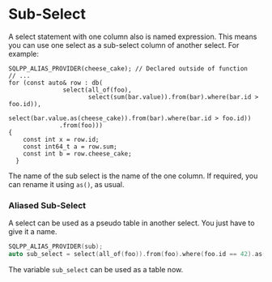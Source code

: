 # Sub-Select

A select statement with one column also is named expression. This means you can use one select as a sub-select column of another select. For example:
```
SQLPP_ALIAS_PROVIDER(cheese_cake); // Declared outside of function
// ...
for (const auto& row : db(
               select(all_of(foo),
                      select(sum(bar.value)).from(bar).where(bar.id > foo.id)),
                      select(bar.value.as(cheese_cake)).from(bar).where(bar.id > foo.id))
              .from(foo)))
{
    const int x = row.id;
    const int64_t a = row.sum;
    const int b = row.cheese_cake;
  }
```
The name of the sub select is the name of the one column. If required, you can rename it using `as()`, as usual.

### Aliased Sub-Select
A select can be used as a pseudo table in another select. You just have to give it a name.
```C++
SQLPP_ALIAS_PROVIDER(sub);
auto sub_select = select(all_of(foo)).from(foo).where(foo.id == 42).as(sub);
```
The variable `sub_select` can be used as a table now.


